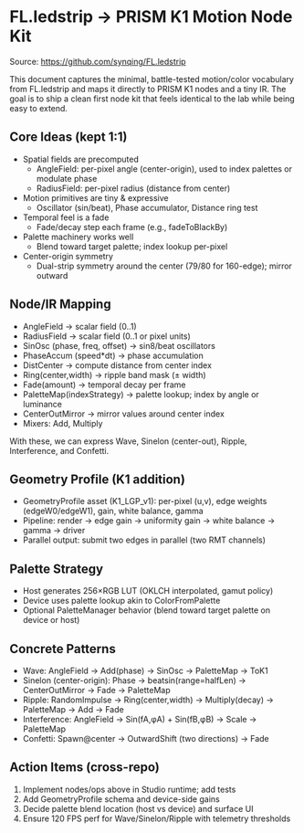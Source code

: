# FL.ledstrip → PRISM K1 Motion Node Kit

Source: https://github.com/synqing/FL.ledstrip

This document captures the minimal, battle-tested motion/color vocabulary from FL.ledstrip and maps it directly to PRISM K1 nodes and a tiny IR. The goal is to ship a clean first node kit that feels identical to the lab while being easy to extend.

## Core Ideas (kept 1:1)

- Spatial fields are precomputed
  - AngleField: per-pixel angle (center-origin), used to index palettes or modulate phase
  - RadiusField: per-pixel radius (distance from center)
- Motion primitives are tiny & expressive
  - Oscillator (sin/beat), Phase accumulator, Distance ring test
- Temporal feel is a fade
  - Fade/decay step each frame (e.g., fadeToBlackBy)
- Palette machinery works well
  - Blend toward target palette; index lookup per-pixel
- Center-origin symmetry
  - Dual-strip symmetry around the center (79/80 for 160-edge); mirror outward

## Node/IR Mapping

- AngleField → scalar field (0..1)
- RadiusField → scalar field (0..1 or pixel units)
- SinOsc (phase, freq, offset) → sin8/beat oscillators
- PhaseAccum (speed*dt) → phase accumulation
- DistCenter → compute distance from center index
- Ring(center,width) → ripple band mask (± width)
- Fade(amount) → temporal decay per frame
- PaletteMap(indexStrategy) → palette lookup; index by angle or luminance
- CenterOutMirror → mirror values around center index
- Mixers: Add, Multiply

With these, we can express Wave, Sinelon (center-out), Ripple, Interference, and Confetti.

## Geometry Profile (K1 addition)

- GeometryProfile asset (K1_LGP_v1): per-pixel (u,v), edge weights (edgeW0/edgeW1), gain, white balance, gamma
- Pipeline: render → edge gain → uniformity gain → white balance → gamma → driver
- Parallel output: submit two edges in parallel (two RMT channels)

## Palette Strategy

- Host generates 256×RGB LUT (OKLCH interpolated, gamut policy)
- Device uses palette lookup akin to ColorFromPalette
- Optional PaletteManager behavior (blend toward target palette on device or host)

## Concrete Patterns

- Wave: AngleField → Add(phase) → SinOsc → PaletteMap → ToK1
- Sinelon (center-origin): Phase → beatsin(range=halfLen) → CenterOutMirror → Fade → PaletteMap
- Ripple: RandomImpulse → Ring(center,width) → Multiply(decay) → PaletteMap → Add → Fade
- Interference: AngleField → Sin(fA,φA) + Sin(fB,φB) → Scale → PaletteMap
- Confetti: Spawn@center → OutwardShift (two directions) → Fade

## Action Items (cross-repo)

1) Implement nodes/ops above in Studio runtime; add tests
2) Add GeometryProfile schema and device-side gains
3) Decide palette blend location (host vs device) and surface UI
4) Ensure 120 FPS perf for Wave/Sinelon/Ripple with telemetry thresholds

